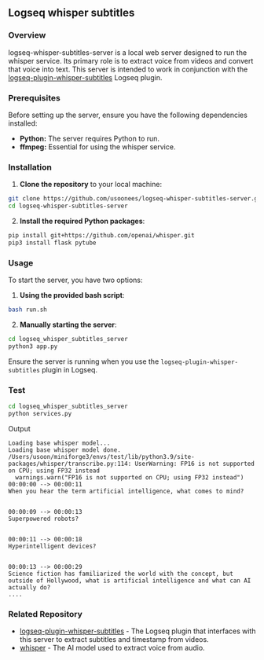 ## Logseq whisper subtitles

### Overview
logseq-whisper-subtitles-server is a local web server designed to run the whisper service. Its primary role is to extract voice from videos and convert that voice into text. This server is intended to work in conjunction with the [logseq-plugin-whisper-subtitles](https://github.com/usoonees/logseq-plugin-whisper-subtitles) Logseq plugin.

### Prerequisites

Before setting up the server, ensure you have the following dependencies installed:

- **Python:** The server requires Python to run.
- **ffmpeg:** Essential for using the whisper service.

### Installation

1. **Clone the repository** to your local machine:
```bash
git clone https://github.com/usoonees/logseq-whisper-subtitles-server.git
cd logseq-whisper-subtitles-server
```

2. **Install the required Python packages**:
```bash
pip install git+https://github.com/openai/whisper.git 
pip3 install flask pytube
```

### Usage

To start the server, you have two options:

1. **Using the provided bash script**:
```bash
bash run.sh
```

2. **Manually starting the server**:
```bash
cd logseq_whisper_subtitles_server
python3 app.py
```

Ensure the server is running when you use the `logseq-plugin-whisper-subtitles` plugin in Logseq.

### Test
```bash
cd logseq_whisper_subtitles_server
python services.py
```
Output
```
Loading base whisper model...
Loading base whisper model done.
/Users/usoon/miniforge3/envs/test/lib/python3.9/site-packages/whisper/transcribe.py:114: UserWarning: FP16 is not supported on CPU; using FP32 instead
  warnings.warn("FP16 is not supported on CPU; using FP32 instead")
00:00:00 --> 00:00:11
When you hear the term artificial intelligence, what comes to mind?


00:00:09 --> 00:00:13
Superpowered robots?


00:00:11 --> 00:00:18
Hyperintelligent devices?


00:00:13 --> 00:00:29
Science fiction has familiarized the world with the concept, but outside of Hollywood, what is artificial intelligence and what can AI actually do?
....
```

### Related Repository

- [logseq-plugin-whisper-subtitles](#github-link-for-logseq-plugin-whisper-subtitles) - The Logseq plugin that interfaces with this server to extract subtitles and timestamp from videos.
- [whisper](https://github.com/openai/whisper) - The AI model used to extract voice from audio.